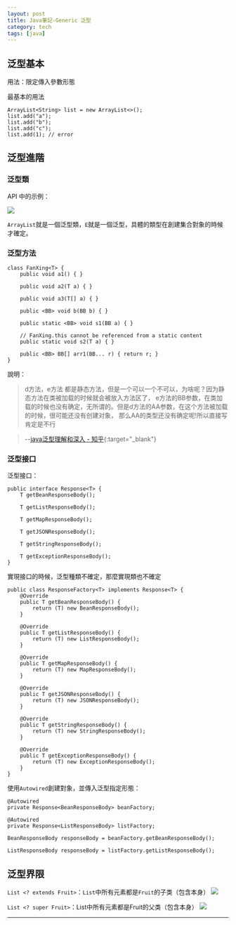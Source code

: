```yaml
---
layout: post
title: Java筆記-Generic 泛型
category: tech
tags: [java]
---
```


## 泛型基本

用法：限定傳入參數形態

最基本的用法

```
ArrayList<String> list = new ArrayList<>();
list.add("a");
list.add("b");
list.add("c");
list.add(1); // error
```

## 泛型進階

### 泛型類

API 中的示例：

![](http://www.hauchenglee.com/assets/images/tech/arraylist-oracle.png)

`ArrayList`就是一個泛型類，`E`就是一個泛型，具體的類型在創建集合對象的時候才確定。

### 泛型方法

```
class FanXing<T> {
    public void a1() { }

    public void a2(T a) { }

    public void a3(T[] a) { }

    public <BB> void b(BB b) { }

    public static <BB> void s1(BB a) { }

    // FanXing.this cannot be referenced from a static content
    public static void s2(T a) { }

    public <BB> BB[] arr1(BB... r) { return r; }
}
```

說明：
> d方法，e方法 都是静态方法，但是一个可以一个不可以，为啥呢？因为静态方法在类被加载的时候就会被放入方法区了，
> e方法的BB参数，在类加载的时候也没有确定，无所谓的。但是d方法的AA参数，在这个方法被加载的时候，很可能还没有创建对象，
> 那么AA的类型还没有确定呢!所以直接写肯定是不行

> --[java泛型理解和深入 - 知乎](https://zhuanlan.zhihu.com/p/40925435){:target="_blank"}

### 泛型接口

泛型接口：
```
public interface Response<T> {
    T getBeanResponseBody();

    T getListResponseBody();

    T getMapResponseBody();

    T getJSONResponseBody();

    T getStringResponseBody();

    T getExceptionResponseBody();
}
```

實現接口的時候，泛型種類不確定，那麼實現類也不確定
```
public class ResponseFactory<T> implements Response<T> {
    @Override
    public T getBeanResponseBody() {
        return (T) new BeanResponseBody();
    }

    @Override
    public T getListResponseBody() {
        return (T) new ListResponseBody();
    }

    @Override
    public T getMapResponseBody() {
        return (T) new MapResponseBody();
    }

    @Override
    public T getJSONResponseBody() {
        return (T) new JSONResponseBody();
    }

    @Override
    public T getStringResponseBody() {
        return (T) new StringResponseBody();
    }

    @Override
    public T getExceptionResponseBody() {
        return (T) new ExceptionResponseBody();
    }
}
```

使用`Autowired`創建對象，並傳入泛型指定形態：
```
@Autowired
private Response<BeanResponseBody> beanFactory;

@Autowired
private Response<ListResponseBody> listFactory;

BeanResponseBody responseBody = beanFactory.getBeanResponseBody();

ListResponseBody responseBody = listFactory.getListResponseBody();
```

## 泛型界限

`List <? extends Fruit>`：`List`中所有元素都是`Fruit`的子类（包含本身）
![](http://www.hauchenglee.com/assets/images/tech/generic-extends.png)

`List <? super Fruit>`：List中所有元素都是Fruit的父类（包含本身）
![](http://www.hauchenglee.com/assets/images/tech/generic-super.png)

---